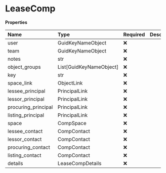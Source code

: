 # LeaseComp

**Properties**

| Name                | Type                    | Required | Description |
| :------------------ | :---------------------- | :------- | :---------- |
| user                | GuidKeyNameObject       | ❌       |             |
| team                | GuidKeyNameObject       | ❌       |             |
| notes               | str                     | ❌       |             |
| object_groups       | List[GuidKeyNameObject] | ❌       |             |
| key                 | str                     | ❌       |             |
| space_link          | ObjectLink              | ❌       |             |
| lessee_principal    | PrincipalLink           | ❌       |             |
| lessor_principal    | PrincipalLink           | ❌       |             |
| procuring_principal | PrincipalLink           | ❌       |             |
| listing_principal   | PrincipalLink           | ❌       |             |
| space               | CompSpace               | ❌       |             |
| lessee_contact      | CompContact             | ❌       |             |
| lessor_contact      | CompContact             | ❌       |             |
| procuring_contact   | CompContact             | ❌       |             |
| listing_contact     | CompContact             | ❌       |             |
| details             | LeaseCompDetails        | ❌       |             |

<!-- This file was generated by liblab | https://liblab.com/ -->
